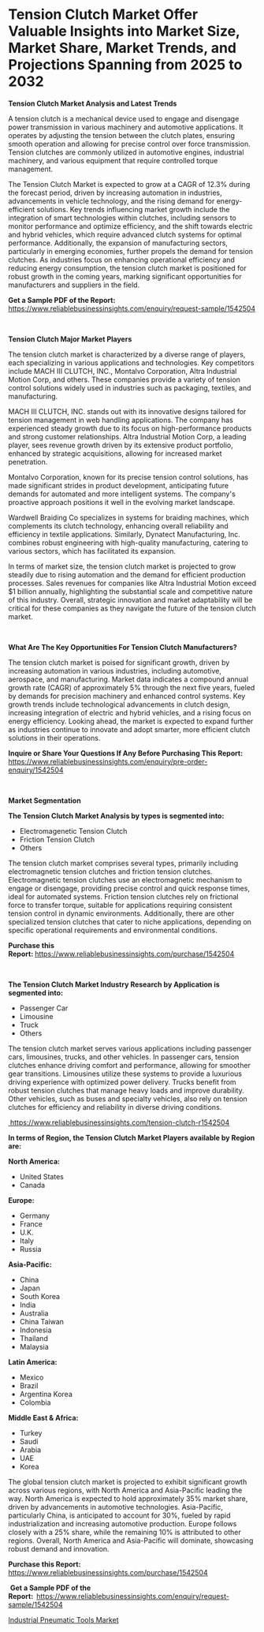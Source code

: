 <p><h1>Tension Clutch Market Offer Valuable Insights into Market Size, Market Share, Market Trends, and Projections Spanning from 2025 to 2032</h1></p><p><strong>Tension Clutch Market Analysis and Latest Trends</strong></p>
<p><p>A tension clutch is a mechanical device used to engage and disengage power transmission in various machinery and automotive applications. It operates by adjusting the tension between the clutch plates, ensuring smooth operation and allowing for precise control over force transmission. Tension clutches are commonly utilized in automotive engines, industrial machinery, and various equipment that require controlled torque management.</p><p>The Tension Clutch Market is expected to grow at a CAGR of 12.3% during the forecast period, driven by increasing automation in industries, advancements in vehicle technology, and the rising demand for energy-efficient solutions. Key trends influencing market growth include the integration of smart technologies within clutches, including sensors to monitor performance and optimize efficiency, and the shift towards electric and hybrid vehicles, which require advanced clutch systems for optimal performance. Additionally, the expansion of manufacturing sectors, particularly in emerging economies, further propels the demand for tension clutches. As industries focus on enhancing operational efficiency and reducing energy consumption, the tension clutch market is positioned for robust growth in the coming years, marking significant opportunities for manufacturers and suppliers in the field.</p></p>
<p><strong>Get a Sample PDF of the Report:&nbsp;</strong> <a href="https://www.reliablebusinessinsights.com/enquiry/request-sample/1542504?utm_campaign=2094&utm_medium=2&utm_source=Github&utm_content=ia&utm_term=22022025&utm_id=tension-clutch">https://www.reliablebusinessinsights.com/enquiry/request-sample/1542504</a></p>
<p>&nbsp;</p>
<p><strong>Tension Clutch Major Market Players</strong></p>
<p><p>The tension clutch market is characterized by a diverse range of players, each specializing in various applications and technologies. Key competitors include MACH III CLUTCH, INC., Montalvo Corporation, Altra Industrial Motion Corp, and others. These companies provide a variety of tension control solutions widely used in industries such as packaging, textiles, and manufacturing.</p><p>MACH III CLUTCH, INC. stands out with its innovative designs tailored for tension management in web handling applications. The company has experienced steady growth due to its focus on high-performance products and strong customer relationships. Altra Industrial Motion Corp, a leading player, sees revenue growth driven by its extensive product portfolio, enhanced by strategic acquisitions, allowing for increased market penetration.</p><p>Montalvo Corporation, known for its precise tension control solutions, has made significant strides in product development, anticipating future demands for automated and more intelligent systems. The company's proactive approach positions it well in the evolving market landscape.</p><p>Wardwell Braiding Co specializes in systems for braiding machines, which complements its clutch technology, enhancing overall reliability and efficiency in textile applications. Similarly, Dynatect Manufacturing, Inc. combines robust engineering with high-quality manufacturing, catering to various sectors, which has facilitated its expansion.</p><p>In terms of market size, the tension clutch market is projected to grow steadily due to rising automation and the demand for efficient production processes. Sales revenues for companies like Altra Industrial Motion exceed $1 billion annually, highlighting the substantial scale and competitive nature of this industry. Overall, strategic innovation and market adaptability will be critical for these companies as they navigate the future of the tension clutch market.</p></p>
<p>&nbsp;</p>
<p><strong>What Are The Key Opportunities For Tension Clutch Manufacturers?</strong></p>
<p><p>The tension clutch market is poised for significant growth, driven by increasing automation in various industries, including automotive, aerospace, and manufacturing. Market data indicates a compound annual growth rate (CAGR) of approximately 5% through the next five years, fueled by demands for precision machinery and enhanced control systems. Key growth trends include technological advancements in clutch design, increasing integration of electric and hybrid vehicles, and a rising focus on energy efficiency. Looking ahead, the market is expected to expand further as industries continue to innovate and adopt smarter, more efficient clutch solutions in their operations.</p></p>
<p><strong>Inquire or Share Your Questions If Any Before Purchasing This Report:</strong> <a href="https://www.reliablebusinessinsights.com/enquiry/pre-order-enquiry/1542504?utm_campaign=2094&utm_medium=2&utm_source=Github&utm_content=ia&utm_term=22022025&utm_id=tension-clutch">https://www.reliablebusinessinsights.com/enquiry/pre-order-enquiry/1542504</a></p>
<p>&nbsp;</p>
<p><strong>Market Segmentation</strong></p>
<p><strong>The Tension Clutch Market Analysis by types is segmented into:</strong></p>
<p><ul><li>Electromagenetic Tension Clutch</li><li>Friction Tension Clutch</li><li>Others</li></ul></p>
<p><p>The tension clutch market comprises several types, primarily including electromagnetic tension clutches and friction tension clutches. Electromagnetic tension clutches use an electromagnetic mechanism to engage or disengage, providing precise control and quick response times, ideal for automated systems. Friction tension clutches rely on frictional force to transfer torque, suitable for applications requiring consistent tension control in dynamic environments. Additionally, there are other specialized tension clutches that cater to niche applications, depending on specific operational requirements and environmental conditions.</p></p>
<p><strong>Purchase this Report:&nbsp;</strong><a href="https://www.reliablebusinessinsights.com/purchase/1542504?utm_campaign=2094&utm_medium=2&utm_source=Github&utm_content=ia&utm_term=22022025&utm_id=tension-clutch">https://www.reliablebusinessinsights.com/purchase/1542504</a></p>
<p>&nbsp;</p>
<p><strong>The Tension Clutch Market Industry Research by Application is segmented into:</strong></p>
<p><ul><li>Passenger Car</li><li>Limousine</li><li>Truck</li><li>Others</li></ul></p>
<p><p>The tension clutch market serves various applications including passenger cars, limousines, trucks, and other vehicles. In passenger cars, tension clutches enhance driving comfort and performance, allowing for smoother gear transitions. Limousines utilize these systems to provide a luxurious driving experience with optimized power delivery. Trucks benefit from robust tension clutches that manage heavy loads and improve durability. Other vehicles, such as buses and specialty vehicles, also rely on tension clutches for efficiency and reliability in diverse driving conditions.</p></p>
<p><a href="https://www.reliablebusinessinsights.com/tension-clutch-r1542504?utm_campaign=2094&utm_medium=2&utm_source=Github&utm_content=ia&utm_term=22022025&utm_id=tension-clutch">&nbsp;https://www.reliablebusinessinsights.com/tension-clutch-r1542504</a></p>
<p><strong>In terms of Region, the Tension Clutch Market Players available by Region are:</strong></p>
<p>
    <p> <strong> North America: </strong>
        <ul>
            <li>United States</li>
            <li>Canada</li>
        </ul>
        </p> 
    <p> <strong> Europe: </strong>
        <ul>
            <li>Germany</li>
            <li>France</li>
            <li>U.K.</li>
            <li>Italy</li>
            <li>Russia</li>
        </ul>
        </p> 
    <p> <strong> Asia-Pacific: </strong>
        <ul>
            <li>China</li>
            <li>Japan</li>
            <li>South Korea</li>
            <li>India</li>
            <li>Australia</li>
            <li>China Taiwan</li>
            <li>Indonesia</li>
            <li>Thailand</li>
            <li>Malaysia</li>
        </ul>
        </p> 
    <p> <strong> Latin America: </strong>
        <ul>
            <li>Mexico</li>
            <li>Brazil</li>
            <li>Argentina Korea</li>
            <li>Colombia</li>
        </ul>
        </p> 
    <p> <strong> Middle East & Africa: </strong>
        <ul>
            <li>Turkey</li>
            <li>Saudi</li>
            <li>Arabia</li>
            <li>UAE</li>
            <li>Korea</li>
        </ul>
    </p>
    </p>
<p><p>The global tension clutch market is projected to exhibit significant growth across various regions, with North America and Asia-Pacific leading the way. North America is expected to hold approximately 35% market share, driven by advancements in automotive technologies. Asia-Pacific, particularly China, is anticipated to account for 30%, fueled by rapid industrialization and increasing automotive production. Europe follows closely with a 25% share, while the remaining 10% is attributed to other regions. Overall, North America and Asia-Pacific will dominate, showcasing robust demand and innovation.</p></p>
<p><strong>Purchase this Report: </strong><a href="https://www.reliablebusinessinsights.com/purchase/1542504?utm_campaign=2094&utm_medium=2&utm_source=Github&utm_content=ia&utm_term=22022025&utm_id=tension-clutch">https://www.reliablebusinessinsights.com/purchase/1542504</a></p>
<p>&nbsp;<strong>Get a Sample PDF of the Report:&nbsp;&nbsp;</strong><a href="https://www.reliablebusinessinsights.com/enquiry/request-sample/1542504?utm_campaign=2094&utm_medium=2&utm_source=Github&utm_content=ia&utm_term=22022025&utm_id=tension-clutch">https://www.reliablebusinessinsights.com/enquiry/request-sample/1542504</a></p>
<p><strong></strong></p>
<p><p><a href="https://github.com/DixieGrimes/Market-Research-Report-List-1/blob/main/industrial-pneumatic-tools-market.md?utm_campaign=2094&utm_medium=2&utm_source=Github&utm_content=ia&utm_term=22022025&utm_id=tension-clutch">Industrial Pneumatic Tools Market</a></p></p>